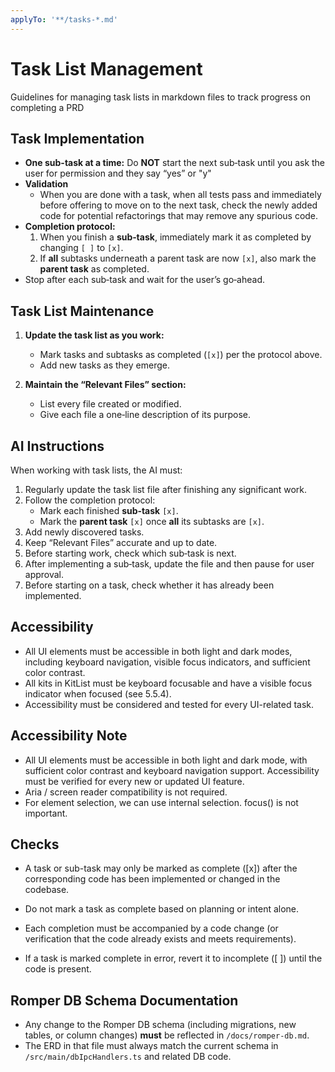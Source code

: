 ```yaml
---
applyTo: '**/tasks-*.md'
---
```

# Task List Management

Guidelines for managing task lists in markdown files to track progress on completing a PRD

## Task Implementation
- **One sub-task at a time:** Do **NOT** start the next sub‑task until you ask the user for permission and they say “yes” or "y"
- **Validation**
   - When you are done with a task, when all tests pass and immediately before offering to move on to the next task, check the newly added code for potential refactorings that may remove any spurious code.
- **Completion protocol:**
  1. When you finish a **sub‑task**, immediately mark it as completed by changing `[ ]` to `[x]`.
  2. If **all** subtasks underneath a parent task are now `[x]`, also mark the **parent task** as completed.
- Stop after each sub‑task and wait for the user’s go‑ahead.

## Task List Maintenance

1. **Update the task list as you work:**
   - Mark tasks and subtasks as completed (`[x]`) per the protocol above.
   - Add new tasks as they emerge.

2. **Maintain the “Relevant Files” section:**
   - List every file created or modified.
   - Give each file a one‑line description of its purpose.

## AI Instructions

When working with task lists, the AI must:

1. Regularly update the task list file after finishing any significant work.
2. Follow the completion protocol:
   - Mark each finished **sub‑task** `[x]`.
   - Mark the **parent task** `[x]` once **all** its subtasks are `[x]`.
3. Add newly discovered tasks.
4. Keep “Relevant Files” accurate and up to date.
5. Before starting work, check which sub‑task is next.
6. After implementing a sub‑task, update the file and then pause for user approval.
7. Before starting on a task, check whether it has already been implemented.

## Accessibility

- All UI elements must be accessible in both light and dark modes, including keyboard navigation, visible focus indicators, and sufficient color contrast.
- All kits in KitList must be keyboard focusable and have a visible focus indicator when focused (see 5.5.4).
- Accessibility must be considered and tested for every UI-related task.

## Accessibility Note

- All UI elements must be accessible in both light and dark mode, with sufficient color contrast and keyboard navigation support. Accessibility must be verified for every new or updated UI feature.
- Aria / screen reader compatibility is not required.
- For element selection, we can use internal selection. focus() is not important.

## Checks

- A task or sub-task may only be marked as complete ([x]) after the corresponding code has been implemented or changed in the codebase.

- Do not mark a task as complete based on planning or intent alone.
- Each completion must be accompanied by a code change (or verification that the code already exists and meets requirements).
- If a task is marked complete in error, revert it to incomplete ([ ]) until the code is present.

## Romper DB Schema Documentation
- Any change to the Romper DB schema (including migrations, new tables, or column changes) **must** be reflected in `/docs/romper-db.md`.
- The ERD in that file must always match the current schema in `/src/main/dbIpcHandlers.ts` and related DB code.
